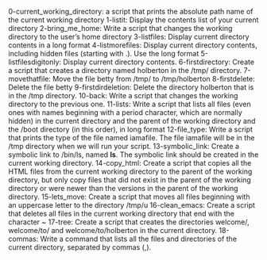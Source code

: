 0-current_working_directory: a script that prints the absolute path name of the current working directory
1-listit: Display the contents list of your current directory
2-bring_me_home: Write a script that changes the working directory to the user’s home directory
3-listfiles: Display current directory contents in a long format
4-listmorefiles: Display current directory contents, including hidden files (starting with .). Use the long format
5-listfilesdigitonly: Display current directory contents.
6-firstdirectory: Create a script that creates a directory named holberton in the /tmp/ directory.
7-movethatfile: Move the file betty from /tmp/ to /tmp/holberton
8-firstdelete: Delete the file betty
9-firstdirdeletion: Delete the directory holberton that is in the /tmp directory.
10-back: Write a script that changes the working directory to the previous one.
11-lists: Write a script that lists all files (even ones with names beginning with a period character, which are normally hidden) in the current directory and the parent of the working directory and the /boot directory (in this order), in long format
12-file_type: Write a script that prints the type of the file named iamafile. The file iamafile will be in the /tmp directory when we will run your script.
13-symbolic_link: Create a symbolic link to /bin/ls, named __ls__. The symbolic link should be created in the current working directory.
14-copy_html: Create a script that copies all the HTML files from the current working directory to the parent of the working directory, but only copy files that did not exist in the parent of the working directory or were newer than the versions in the parent of the working directory.
15-lets_move: Create a script that moves all files beginning with an uppercase letter to the directory /tmp/u
16-clean_emacs: Create a script that deletes all files in the current working directory that end with the character ~
17-tree: Create a script that creates the directories welcome/, welcome/to/ and welcome/to/holberton in the current directory.
18-commas: Write a command that lists all the files and directories of the current directory, separated by commas (,).